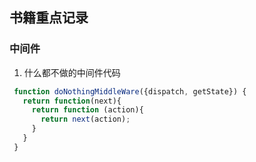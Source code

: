 ## 书籍重点记录

### 中间件
1. 什么都不做的中间件代码
```js
 function doNothingMiddleWare({dispatch, getState}) {
   return function(next){
     return function (action){
       return next(action);
     }
   }
 }
```